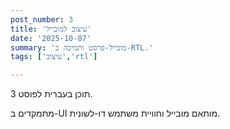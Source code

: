```yaml
---
post_number: 3
title: 'עיצוב למובייל'
date: '2025-10-07'
summary: 'מובייל-פרסט ותמיכה ב-RTL.'
tags: ['עיצוב','rtl']

---
```

תוכן בעברית לפוסט 3.

מתמקדים ב-UI מותאם מובייל וחוויית משתמש דו-לשונית.
